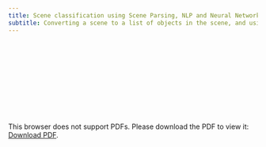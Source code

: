 ```yaml
---
title: Scene classification using Scene Parsing, NLP and Neural Networks
subtitle: Converting a scene to a list of objects in the scene, and using the objects to predict the scene category!
---
```



<object data="/682.pdf" type="application/pdf" width="1000px" height="1000px">
    <embed src="/LCNN.pdf">
        <p>This browser does not support PDFs. Please download the PDF to view it: <a href="http://ajinkyaghadge.github.io/682.pdf">Download PDF</a>.</p>
    </embed>
</object>